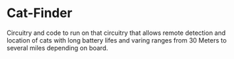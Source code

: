# Cat-Finder
Circuitry and code to run on that circuitry that allows remote detection and location of cats with long battery lifes and varing ranges from 30 Meters to several miles depending on board.
